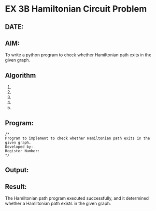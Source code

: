 # EX 3B Hamiltonian Circuit Problem
## DATE:
## AIM:
To write a python program to check whether Hamiltonian path exits in the given graph.

## Algorithm
1. 
2. 
3. 
4.  
5.   

## Program:
```
/*
Program to implement to check whether Hamiltonian path exits in the given graph.
Developed by: 
Register Number:  
*/
```

## Output:



## Result:
The Hamiltonian path program executed successfully, and it determined whether a Hamiltonian path exists in the given graph.
